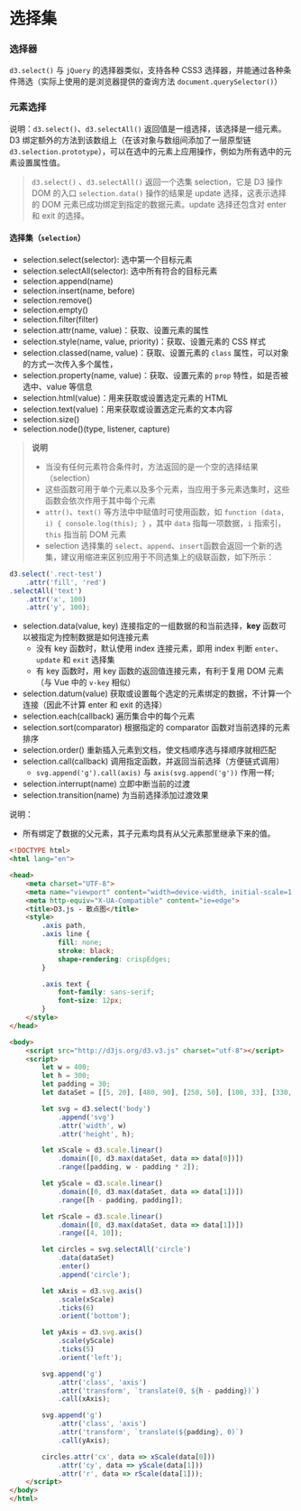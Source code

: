 # 选择集

### 选择器
`d3.select()` 与 `jQuery` 的选择器类似，支持各种 CSS3 选择器，并能通过各种条件筛选（实际上使用的是浏览器提供的查询方法 `document.querySelector()`）

### 元素选择 
说明：`d3.select()`、`d3.selectAll()` 返回值是一组选择，该选择是一组元素。D3 绑定额外的方法到该数组上（在该对象与数组间添加了一层原型链 `d3.selection.prototype`），可以在选中的元素上应用操作，例如为所有选中的元素设置属性值。

> `d3.select()` 、`d3.selectAll()` 返回一个选集 selection，它是 D3 操作 DOM 的入口
> `selection.data()` 操作的结果是 update 选择，这表示选择的 DOM 元素已成功绑定到指定的数据元素。update 选择还包含对 enter 和 exit 的选择。

#### 选择集（`selection`）

* selection.select(selector): 选中第一个目标元素
* selection.selectAll(selector): 选中所有符合的目标元素
* selection.append(name)
* selection.insert(name, before)
* selection.remove()
* selection.empty()
* selection.filter(filter)
* selection.attr(name, value)：获取、设置元素的属性
* selection.style(name, value, priority)：获取、设置元素的 CSS 样式
* selection.classed(name, value)：获取、设置元素的 `class` 属性，可以对象的方式一次传入多个属性，
* selection.property(name, value)：获取、设置元素的 `prop` 特性，如是否被选中、value 等信息
* selection.html(value)：用来获取或设置选定元素的 HTML
* selection.text(value)：用来获取或设置选定元素的文本内容
* selection.size()
* selection.node()(type, listener, capture)

> **说明**
> * 当没有任何元素符合条件时，方法返回的是一个空的选择结果（selection）
> * 这些函数可用于单个元素以及多个元素，当应用于多元素选集时，这些函数会依次作用于其中每个元素
> * `attr()`、`text()` 等方法中中赋值时可使用函数，如 `function (data, i) { console.log(this); }` ，其中 `data` 指每一项数据，`i` 指索引，`this` 指当前 DOM 元素
> * selection 选择集的 `select`、`append`、`insert`函数会返回一个新的选集，建议用缩进来区别应用于不同选集上的级联函数，如下所示：

```javascript
d3.select('.rect-test')
    .attr('fill', 'red')
.selectAll('text')
    .attr('x', 100)
    .attr('y', 100);
```

* selection.data(value, key) 连接指定的一组数据的和当前选择，**key** 函数可以被指定为控制数据是如何连接元素
    * 没有 key 函数时，默认使用 index 连接元素，即用 index 判断 `enter`、`update` 和  `exit` 选择集
    * 有 key 函数时，用 key 函数的返回值连接元素，有利于复用 DOM 元素（与 Vue 中的 `v-key` 相似）
* selection.datum(value) 获取或设置每个选定的元素绑定的数据，不计算一个连接（因此不计算 enter 和 exit 的选择）
* selection.each(callback) 遍历集合中的每个元素
* selection.sort(comparator) 根据指定的 comparator 函数对当前选择的元素排序
* selection.order() 重新插入元素到文档，使文档顺序选与择顺序就相匹配
* selection.call(callback) 调用指定函数，并返回当前选择（方便链式调用）
    * `svg.append('g').call(axis)` 与 `axis(svg.append('g'))` 作用一样;
* selection.interrupt(name) 立即中断当前的过渡
* selection.transition(name) 为当前选择添加过渡效果

说明：
* 所有绑定了数据的父元素，其子元素均具有从父元素那里继承下来的值。

```html
<!DOCTYPE html>
<html lang="en">

<head>
    <meta charset="UTF-8">
    <meta name="viewport" content="width=device-width, initial-scale=1.0">
    <meta http-equiv="X-UA-Compatible" content="ie=edge">
    <title>D3.js - 散点图</title>
    <style>
        .axis path,
        .axis line {
            fill: none;
            stroke: black;
            shape-rendering: crispEdges;
        }

        .axis text {
            font-family: sans-serif;
            font-size: 12px;
        }
    </style>
</head>

<body>
    <script src="http://d3js.org/d3.v3.js" charset="utf-8"></script>
    <script>
        let w = 400;
        let h = 300;
        let padding = 30;
        let dataSet = [[5, 20], [480, 90], [250, 50], [100, 33], [330, 95], [410, 12], [475, 44], [25, 67], [85, 21], [220, 88]];

        let svg = d3.select('body')
            .append('svg')
            .attr('width', w)
            .attr('height', h);

        let xScale = d3.scale.linear()
            .domain([0, d3.max(dataSet, data => data[0])])
            .range([padding, w - padding * 2]);

        let yScale = d3.scale.linear()
            .domain([0, d3.max(dataSet, data => data[1])])
            .range([h - padding, padding]);

        let rScale = d3.scale.linear()
            .domain([0, d3.max(dataSet, data => data[1])])
            .range([4, 10]);

        let circles = svg.selectAll('circle')
            .data(dataSet)
            .enter()
            .append('circle');

        let xAxis = d3.svg.axis()
            .scale(xScale)
            .ticks(6)
            .orient('bottom');

        let yAxis = d3.svg.axis()
            .scale(yScale)
            .ticks(5)
            .orient('left');

        svg.append('g')
            .attr('class', 'axis')
            .attr('transform', `translate(0, ${h - padding})`)
            .call(xAxis);

        svg.append('g')
            .attr('class', 'axis')
            .attr('transform', `translate(${padding}, 0)`)
            .call(yAxis);

        circles.attr('cx', data => xScale(data[0]))
            .attr('cy', data => yScale(data[1]))
            .attr('r', data => rScale(data[1]));
    </script>
</body>
</html>
```